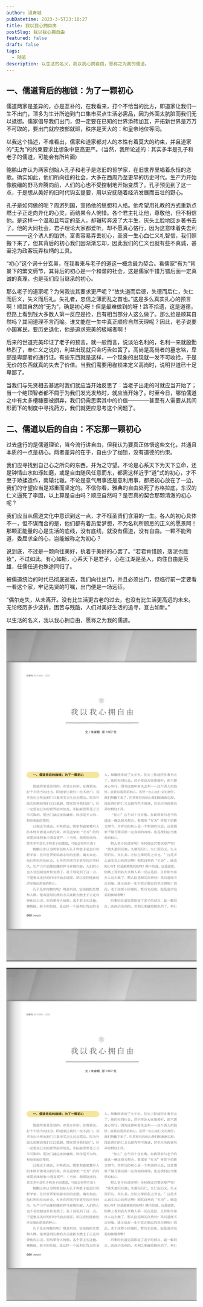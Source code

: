 ```yaml
---
author: 浥青城
pubDatetime: 2023-3-5T23:10:27
title: 我以我心拥自由
postSlug: 我以我心拥自由
featured: false
draft: false
tags:
  - 随笔
description: 以生活的名义，我以我心拥自由，愿称之为我的儒道。
---
```

## 一、儒道背后的枷锁：为了一颗初心


儒道两家是差异的，亦是互补的，在我看来，打个不恰当的比方，即道家让我们一生不出门，顶多为生计所迫到门口集市买点生活必需品，因为外面太肮脏而我们无以抵御。儒家倡导我们出门，但一定要在已知的世界添砖加瓦，开拓新世界是万万不可取的，要出门就应按部就班，秩序是天大的：和皇帝地位等同。

以我这个描述，不难看出，儒家和道家都对人的本性有着莫大的约束，并且道家的“无为”的约束要求比想象中更高更严。（当然，我所论述的：其实多半是孔子和老子的儒道，可能会有所片面)

鲍鹏山亦认为两家创始人孔子和老子是恋旧的哲学家，在旧世界里唱着永恒的恋歌。确实如此，他们所向往的社会，大多在西周乃至更早的历史时代。生产力开始像脱缰的野马奔腾向前，人们的心也不受控制地开始变质了。孔子预见到了这一点，于是想从美好的旧时代钩玄提要，用以安抚随着经济发展而茁壮的野心。

孔子是如何做的呢？周游列国，宣扬他的思想和人格。他希望用礼教的方式重新点燃士子正走向异化的心灵，而结果令人惋惜。各个君主礼让他，尊敬他，但不相信他。是这样一个温和且笃定的圣人，却辗转奔波了大半生，灰头土脸地回乡著书去了。他的大同社会，君子理论大家都爱听，却不愿真心恪行，因为这意味着失去利————这个诱人的馅饼。富贵容易弄丢初心，圣贤一生心血仁义礼智信，我们照搬下来了，但其背后的初心我们因渐渐忘却，因此我们的仁义也就有些不真诚，甚至沦为政客玩弄权柄的工具。

“初心”这个词十分玄奥，在我看来与老子的道这一概念最为契合。看儒家“有为”背景下的繁文缛节，其背后的初心是一个和谐的社会，这是儒家千错万错后面一定真诚的真理，也是我们应当继承的初心。

那么老子的道家呢？为何我说其要求更严呢？“故失道而后德，失德而后仁，失仁而后义，失义而后礼。失礼者，忠信之薄而乱之首也。”这是多么真实扎心的预言啊！顺其自然的“无为”，确是初心呀！但是最难做到的呀！路不拾遗，这是道德，但路上看到钱大多数人第一反应是捡，且有相当部分人这么做了。那么捡是顺其自然吗？其间道理不言而喻。谁又能在一生中真正顺应自然天理呢？因此，老子说要小国寡民，要历史退化，他是追求完美的极端者啊！

后来的世道完美印证了老子的预言。就一般而言，说淡泊名利的，名利一来就殷勤热烈了，奉仁义之说的，利益出现就只会巧舌如簧了。高尚是高尚者的墓志铭，卑部是卑鄙者的通行证。有些东西就是这样，一个现象的出现就一发不可收拾，于是无价的东西就真的失去了价值。当我们需要用枷锁来定义高尚时，说明世道已十足卑鄙了。

当我们与先贤相去甚远时我们就应当开始反思了：当老子出走的时就应当开始了；当一个绝顶智者都不屑于为我们发光发热时，就应当开始了。时至今日，哪怕儒道之中有太多槽糠要被摒弃，我们仍需思索其中的价值————甚至有人需要从其间形而下的制度中寻找药方，我们就更应思考这个问题了。

## 二、儒道以后的自由：不忘那一颗初心


过去盛行的是儒道理论，当今流行讲自由，但我认为要真正体悟这些文化，共通且本质的一点是初心。两者差异的在于，自由少了枷锁，没有道德的约束。

我们应寻找到自己心之所向的东西，并为之守望。不论是心系天下为天下立命，还是钟情山水如琢如磨，或是自由随风任意而东，都需这样近乎“道"式的初心，才不至于矫揉造作，南辕北辙。不论是意气用事还是意利用事，都把初心放在了一边，我们的守望应当是郑重而坚定的。不信你看，雅典的自由处死了苏格拉底，东汉的仁义逼死了李固，以上算是自由吗？顺应自然吗？是否真的契合那颗清澈的初心呢？

我们应当从儒道文化中意识到这一点，才不枉圣贤们含泪的一生。各人的初心具体不一，但不谋而合的是，他们都有着热爱梦想，不为名利所顾忌的正义的愿景阿！那颗正能量的心是生活的底线，没有底线，就没有儒道，没有自由。一颗不能殉道，委屈求全的心，岂能被称之为初心？

说到底，不过是一颗向往美好，执着于美好的心罢了。“若君肯惜顾，落泥也胜妆”，不过如此。有心如斯，心系天下是君子，心在江湖是圣人，向住自由是英雄，任儒任道也殊途同归了。

被儒道统治的时代已彻底逝去，我们向往出门，并且必须出门，但临行前一定要看一看这个家，牢记先贤的叮嘱，出门便是一场远征。

“偶尔走失，从未离开。没有比生活更古老的过去，也没有比生活更高远的未来。无论经历多少波折，困苦与残酷，人们对美好生活的追寻，亘古如新。”

以生活的名义，我以我心拥自由，愿称之为我的儒道。

![pic1](../../assets/images/informal-essay/11-1.jpg)

![pic2](../../assets/images/informal-essay/11-1.jpg)